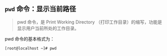 ## `pwd` 命令：显示当前路径

> pwd 命令，是 Print Working Directory （打印工作目录）的缩写，功能是显示用户当前所处的工作目录。

pwd 命令的基本格式为：

```bash
[root@localhost ~]# pwd
```
